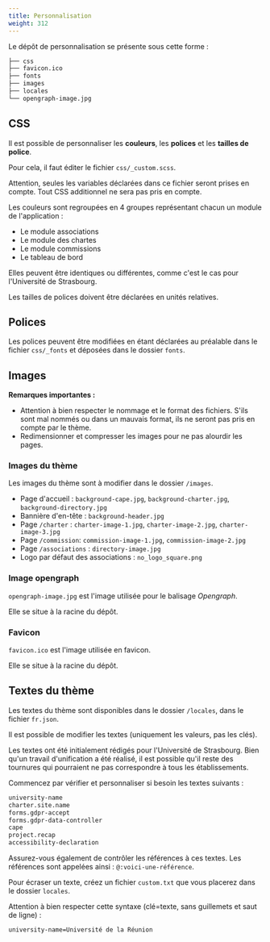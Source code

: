 ```yaml
---
title: Personnalisation
weight: 312
---
```


Le dépôt de personnalisation se présente sous cette forme :

```txt
├── css
├── favicon.ico
├── fonts
├── images
├── locales
└── opengraph-image.jpg
```

## CSS

Il est possible de personnaliser les **couleurs**, les **polices** et les **tailles de police**.

Pour cela, il faut éditer le fichier `css/_custom.scss`.

Attention, seules les variables déclarées dans ce fichier seront prises en compte.
Tout CSS additionnel ne sera pas pris en compte.

Les couleurs sont regroupées en 4 groupes représentant chacun un module de l'application : 

- Le module associations
- Le module des chartes
- Le module commissions
- Le tableau de bord

Elles peuvent être identiques ou différentes, comme c'est le cas pour l'Université de Strasbourg.

Les tailles de polices doivent être déclarées en unités relatives.

## Polices

Les polices peuvent être modifiées en étant déclarées au préalable dans le fichier `css/_fonts` et déposées dans le dossier `fonts`.

## Images

**Remarques importantes :**

- Attention à bien respecter le nommage et le format des fichiers. S'ils sont mal nommés ou dans un mauvais format, ils ne seront pas pris en compte par le thème.
- Redimensionner et compresser les images pour ne pas alourdir les pages.

### Images du thème

Les images du thème sont à modifier dans le dossier `/images`.

- Page d'accueil : `background-cape.jpg`, `background-charter.jpg`, `background-directory.jpg`
- Bannière d'en-tête : `background-header.jpg`
- Page `/charter` : `charter-image-1.jpg`, `charter-image-2.jpg`, `charter-image-3.jpg`
- Page `/commission`: `commission-image-1.jpg`, `commission-image-2.jpg`
- Page `/associations` : `directory-image.jpg`
- Logo par défaut des associations : `no_logo_square.png`

### Image opengraph

`opengraph-image.jpg` est l'image utilisée pour le balisage *Opengraph*.

Elle se situe à la racine du dépôt.

### Favicon

`favicon.ico` est l'image utilisée en favicon.

Elle se situe à la racine du dépôt.

## Textes du thème

Les textes du thème sont disponibles dans le dossier `/locales`, dans le fichier `fr.json`.

Il est possible de modifier les textes (uniquement les valeurs, pas les clés).

Les textes ont été initialement rédigés pour l'Université de Strasbourg.
Bien qu'un travail d'unification a été réalisé, il est possible qu'il reste des tournures qui pourraient ne pas correspondre à tous les établissements.

Commencez par vérifier et personnaliser si besoin les textes suivants : 

```txt
university-name
charter.site.name
forms.gdpr-accept
forms.gdpr-data-controller
cape
project.recap
accessibility-declaration
```

Assurez-vous également de contrôler les références à ces textes.
Les références sont appelées ainsi : `@:voici-une-référence`.

Pour écraser un texte, créez un fichier `custom.txt` que vous placerez dans le dossier `locales`.

Attention à bien respecter cette syntaxe (clé=texte, sans guillemets et saut de ligne) : 

```txt
university-name=Université de la Réunion
```